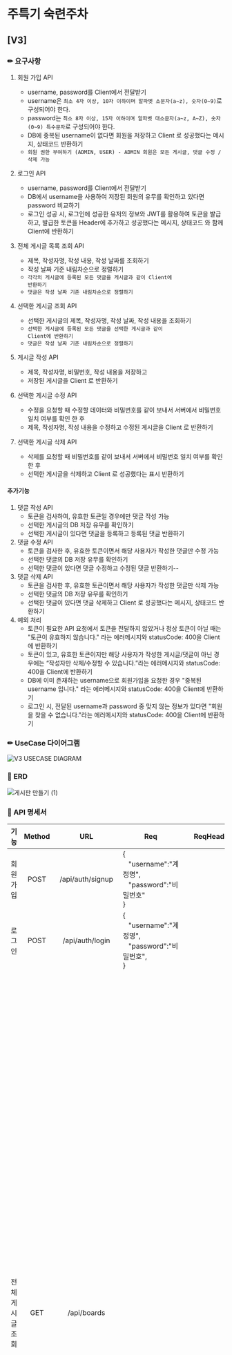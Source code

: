 # 주특기 숙련주차
## [V3]
### ✏ 요구사항
1. 회원 가입 API
    - username, password를 Client에서 전달받기
    - username은  `최소 4자 이상, 10자 이하이며 알파벳 소문자(a~z), 숫자(0~9)`로 구성되어야 한다.
    - password는  `최소 8자 이상, 15자 이하이며 알파벳 대소문자(a~z, A~Z), 숫자(0~9) 특수문자`로 구성되어야 한다.
    - DB에 중복된 username이 없다면 회원을 저장하고 Client 로 성공했다는 메시지, 상태코드 반환하기
    - `회원 권한 부여하기 (ADMIN, USER) - ADMIN 회원은 모든 게시글, 댓글 수정 / 삭제 가능`     
2. 로그인 API
    - username, password를 Client에서 전달받기
    - DB에서 username을 사용하여 저장된 회원의 유무를 확인하고 있다면 password 비교하기
    - 로그인 성공 시, 로그인에 성공한 유저의 정보와 JWT를 활용하여 토큰을 발급하고, 
    발급한 토큰을 Header에 추가하고 성공했다는 메시지, 상태코드 와 함께 Client에 반환하기
    
3. 전체 게시글 목록 조회 API
    - 제목, 작성자명, 작성 내용, 작성 날짜를 조회하기
    - 작성 날짜 기준 내림차순으로 정렬하기
    - <code>각각의 게시글에 등록된 모든 댓글을 게시글과 같이 Client에 반환하기</code>
    - <code>댓글은 작성 날짜 기준 내림차순으로 정렬하기</code>
4. 선택한 게시글 조회 API 
    - 선택한 게시글의 제목, 작성자명, 작성 날짜, 작성 내용을 조회하기 
    - <code>선택한 게시글에 등록된 모든 댓글을 선택한 게시글과 같이 Client에 반환하기</code>
    - <code>댓글은 작성 날짜 기준 내림차순으로 정렬하기</code>
5. 게시글 작성 API 
    - 제목, 작성자명, 비밀번호, 작성 내용을 저장하고
    - 저장된 게시글을 Client 로 반환하기
6. 선택한 게시글 수정 API
    - 수정을 요청할 때 수정할 데이터와 비밀번호를 같이 보내서 서버에서 비밀번호 일치 여부를 확인 한 후
    - 제목, 작성자명, 작성 내용을 수정하고 수정된 게시글을 Client 로 반환하기
7. 선택한 게시글 삭제 API
    - 삭제를 요청할 때 비밀번호를 같이 보내서 서버에서 비밀번호 일치 여부를 확인 한 후
    - 선택한 게시글을 삭제하고 Client 로 성공했다는 표시 반환하기

#### **추가기능**
1. 댓글 작성 API
    - 토큰을 검사하여, 유효한 토큰일 경우에만 댓글 작성 가능
    - 선택한 게시글의 DB 저장 유무를 확인하기
    - 선택한 게시글이 있다면 댓글을 등록하고 등록된 댓글 반환하기
2. 댓글 수정 API
    - 토큰을 검사한 후, 유효한 토큰이면서 해당 사용자가 작성한 댓글만 수정 가능
    - 선택한 댓글의 DB 저장 유무를 확인하기
    - 선택한 댓글이 있다면 댓글 수정하고 수정된 댓글 반환하기--
3. 댓글 삭제 API
    - 토큰을 검사한 후, 유효한 토큰이면서 해당 사용자가 작성한 댓글만 삭제 가능
    - 선택한 댓글의 DB 저장 유무를 확인하기
    - 선택한 댓글이 있다면 댓글 삭제하고 Client 로 성공했다는 메시지, 상태코드 반환하기
4. 예외 처리
    - 토큰이 필요한 API 요청에서 토큰을 전달하지 않았거나 정상 토큰이 아닐 때는 "토큰이 유효하지 않습니다." 라는 에러메시지와 statusCode: 400을 Client에 반환하기
    - 토큰이 있고, 유효한 토큰이지만 해당 사용자가 작성한 게시글/댓글이 아닌 경우에는 “작성자만 삭제/수정할 수 있습니다.”라는 에러메시지와 statusCode: 400을 Client에 반환하기
    - DB에 이미 존재하는 username으로 회원가입을 요청한 경우 "중복된 username 입니다." 라는 에러메시지와 statusCode: 400을 Client에 반환하기
    - 로그인 시, 전달된 username과 password 중 맞지 않는 정보가 있다면 "회원을 찾을 수 없습니다."라는 에러메시지와 statusCode: 400을 Client에 반환하기
    
### ✏ UseCase 다이어그램
![V3 USECASE DIAGRAM](https://user-images.githubusercontent.com/72076023/220369200-b9c615d6-0e40-4225-968e-7279b3a2566d.png)

### 📄 ERD
![게시판 만들기 (1)](https://user-images.githubusercontent.com/72076023/220369980-b2917c1a-4f61-47f0-a700-1fb5cd507e1f.png)


### 📄 API 명세서
|    기능     | Method |                URL                | Req                                    | ReqHeader | Res                                                                                                                                                                                                                                                                                                                                                                                                                                                                                                                                                                                                                                                                                                                                                                                                                                                                                                                                                                                                                                                                                                                                                                                                                                                                                                                                                                                                                                                                                                                                                                                                                                                                                                                                                                                                                                                                                                                                                                                                                                                                                                                                                                                                                                                   | ResHeader                                         |
|:---------:|:------:|:---------------------------------:|----------------------------------------|----------------------------------------------------------------------------------------------------------------------------------------------------------------------------------------|-------------------------------------------------------------------------------------------------------------------------------------------------------------------------------------------------------------------------------------------------------------------------------------------------------------------------------------------------------------------------------------------------------------------------------------------------------------------------------------------------------------------------------------------------------------------------------------------------------------------------------------------------------------------------------------------------------------------------------------------------------------------------------------------------------------------------------------------------------------------------------------------------------------------------------------------------------------------------------------------------------------------------------------------------------------------------------------------------------------------------------------------------------------------------------------------------------------------------------------------------------------------------------------------------------------------------------------------------------------------------------------------------------------------------------------------------------------------------------------------------------------------------------------------------------------------------------------------------------------------------------------------------------------------------------------------------------------------------------------------------------------------------------------------------------------------------------------------------------------------------------------------------------------------------------------------------------------------------------------------------------------------------------------------------------------------------------------------------------------------------------------------------------------------------------------------------------------------------------------------------------|---------------------------------------------------|
|   회원가입    |  POST  |         /api/auth/signup          | {<br>&nbsp;&nbsp;&nbsp;"username":"계정명",<br>&nbsp;&nbsp;&nbsp;"password":"비밀번호"<br>} | | {<br>&nbsp;&nbsp;"statusCode": 200,<br>&nbsp;&nbsp;"statusMsg": "가입 완료"<br>}                                                                                                                                                                                                                                                                                                                                                                                                                                                                                                                                                                                                                                                                                                                                                                                                                                                                                                                                                                                                                                                                                                                                                                                                                                                                                                                                                                                                                                                                                                                                                                                                                                                                                                                                                                                                                                                                                                                                                                                                                                                                                                                                                                          |                                                   |
|    로그인    |  POST  |          /api/auth/login          | {<br>&nbsp;&nbsp;&nbsp;"username":"계정명",<br>&nbsp;&nbsp;&nbsp;"password":"비밀번호",<br>} | | {<br>&nbsp;&nbsp;"statusCode": 200,<br>&nbsp;&nbsp;"statusMsg": "로그인 완료"<br>}                                                                                                                                                                                                                                                                                                                                                                                                                                                                                                                                                                                                                                                                                                                                                                                                                                                                                                                                                                                                                                                                                                                                                                                                                                                                                                                                                                                                                                                                                                                                                                                                                                                                                                                                                                                                                                                                                                                                                                                                                                                                                                                                                                         | {<br>&nbsp;"Authorization" : "발급받은 토큰"&nbsp;<br>} |
| 전체 게시글 조회 |  GET   |            /api/boards            |          |             | [<br>&nbsp;&nbsp;{<br>&nbsp;&nbsp;&nbsp;&nbsp;"id":2,<br>&nbsp;&nbsp;&nbsp;&nbsp;"title":"글제목",<br>&nbsp;&nbsp;&nbsp;&nbsp;"username":"작성자",<br>&nbsp;&nbsp;&nbsp;&nbsp;"content":"글내용",<br>&nbsp;&nbsp;&nbsp;&nbsp;"createdAt": "2022-07-25T12:43:01.226062”,<br>&nbsp;&nbsp;&nbsp;&nbsp;"modifiedAt": "2022-07-25T12:43:01.226062”,<br>&nbsp;&nbsp;&nbsp;[<br>&nbsp;&nbsp;&nbsp;&nbsp;"comments":<br>&nbsp;&nbsp;&nbsp;&nbsp;{<br>&nbsp;&nbsp;&nbsp;&nbsp;&nbsp;&nbsp;"id":2,<br>&nbsp;&nbsp;&nbsp;&nbsp;&nbsp;&nbsp;"username":"댓글 작성자,<br>&nbsp;&nbsp;&nbsp;&nbsp;&nbsp;&nbsp;"content":"댓글내용",<br>&nbsp;&nbsp;&nbsp;&nbsp;&nbsp;&nbsp;"createAt":작성날짜",<br>&nbsp;&nbsp;&nbsp;&nbsp;&nbsp;&nbsp;"modifiedAt":수정날짜<br>&nbsp;&nbsp;&nbsp;&nbsp;},<br>&nbsp;&nbsp;&nbsp;{<br>&nbsp;&nbsp;&nbsp;&nbsp;&nbsp;&nbsp;"id":1<br>&nbsp;&nbsp;&nbsp;&nbsp;&nbsp;&nbsp;"username":"댓글 작성자,<br>&nbsp;&nbsp;&nbsp;&nbsp;&nbsp;&nbsp;"content":"댓글내용",<br>&nbsp;&nbsp;&nbsp;&nbsp;&nbsp;&nbsp;"createAt":작성날짜",<br>&nbsp;&nbsp;&nbsp;&nbsp;&nbsp;&nbsp;"modifiedAt":수정날짜<br>&nbsp;&nbsp;&nbsp;&nbsp;} <br>&nbsp;&nbsp;&nbsp;]<br>}&nbsp;,<br>&nbsp;&nbsp;{<br>&nbsp;&nbsp;&nbsp;&nbsp;"id":1,<br>&nbsp;&nbsp;&nbsp;&nbsp;"title":"글제목",<br>&nbsp;&nbsp;&nbsp;&nbsp;"username":"작성자",<br>&nbsp;&nbsp;&nbsp;&nbsp;"content":"글내용",<br>&nbsp;&nbsp;&nbsp;&nbsp;"createdAt": "2022-07-25T12:43:01.226062”,<br>&nbsp;&nbsp;&nbsp;&nbsp;"modifiedAt": "2022-07-25T12:43:01.226062”,<br>&nbsp;&nbsp;&nbsp;[<br>&nbsp;&nbsp;&nbsp;&nbsp;"comments":<br>&nbsp;&nbsp;&nbsp;&nbsp;{<br>&nbsp;&nbsp;&nbsp;&nbsp;&nbsp;&nbsp;"id":2,<br>&nbsp;&nbsp;&nbsp;&nbsp;&nbsp;&nbsp;"username":"댓글 작성자,<br>&nbsp;&nbsp;&nbsp;&nbsp;&nbsp;&nbsp;"content":"댓글내용",<br>&nbsp;&nbsp;&nbsp;&nbsp;&nbsp;&nbsp;"createAt":작성날짜",<br>&nbsp;&nbsp;&nbsp;&nbsp;&nbsp;&nbsp;"modifiedAt":수정날짜<br>&nbsp;&nbsp;&nbsp;&nbsp;},<br>&nbsp;&nbsp;&nbsp;{<br>&nbsp;&nbsp;&nbsp;&nbsp;&nbsp;&nbsp;"id":1<br>&nbsp;&nbsp;&nbsp;&nbsp;&nbsp;&nbsp;"username":"댓글 작성자,<br>&nbsp;&nbsp;&nbsp;&nbsp;&nbsp;&nbsp;"content":"댓글내용",<br>&nbsp;&nbsp;&nbsp;&nbsp;&nbsp;&nbsp;"createAt":작성날짜",<br>&nbsp;&nbsp;&nbsp;&nbsp;&nbsp;&nbsp;"modifiedAt":수정날짜<br>&nbsp;&nbsp;&nbsp;&nbsp;} <br>&nbsp;&nbsp;&nbsp;]<br>&nbsp;}&nbsp;<br>] |
| 선택 게시글 조회 |  GET   |          /api/board/{id}          |                ||  | <br>{<br>&nbsp;&nbsp;"id":1,<br>&nbsp;&nbsp;"title":"글내용",<br>&nbsp;&nbsp;"username":"작성자",<br>&nbsp;&nbsp;"content":"글내용",<br>&nbsp;&nbsp;"createdAt": "2022-07-25T12:43:01.226062”,<br>&nbsp;&nbsp;"modifiedAt": "2022-07-25T12:43:01.226062”,<br>&nbsp;&nbsp;[<br>&nbsp;&nbsp;&nbsp;&nbsp;"comments":<br>&nbsp;&nbsp;&nbsp;&nbsp;{<br>&nbsp;&nbsp;&nbsp;&nbsp;&nbsp;&nbsp;"id":2,<br>&nbsp;&nbsp;&nbsp;&nbsp;&nbsp;&nbsp;"username":"댓글 작성자,<br>&nbsp;&nbsp;&nbsp;&nbsp;&nbsp;&nbsp;"content":"댓글내용",<br>&nbsp;&nbsp;&nbsp;&nbsp;&nbsp;&nbsp;"createAt":작성날짜",<br>&nbsp;&nbsp;&nbsp;&nbsp;&nbsp;&nbsp;"modifiedAt":수정날짜<br>&nbsp;&nbsp;&nbsp;&nbsp;},{<br>&nbsp;&nbsp;&nbsp;&nbsp;&nbsp;&nbsp;"id":1<br>&nbsp;&nbsp;&nbsp;&nbsp;&nbsp;&nbsp;"username":"댓글 작성자,<br>&nbsp;&nbsp;&nbsp;&nbsp;&nbsp;&nbsp;"content":"댓글내용",<br>&nbsp;&nbsp;&nbsp;&nbsp;&nbsp;&nbsp;"createAt":작성날짜",<br>&nbsp;&nbsp;&nbsp;&nbsp;&nbsp;&nbsp;"modifiedAt":수정날짜<br>&nbsp;&nbsp;&nbsp;&nbsp;} <br>&nbsp;&nbsp;&nbsp;]<br>}                                                                                                                                                                                                                                                                                                                                                                                                                                                                                                                                                                                                                                                                                                                                                                                                                                                                                                                                                                                                                                                                                                                                                                                                                                               ||
|  게시글 등록   |  POST  |            /api/boards            | {<br>&nbsp;&nbsp;"title":"글 제목",<br>&nbsp;&nbsp;"content":"글 내용"<br>} | {&nbsp;"Authorization" : "발급받은 토큰"&nbsp;}                                                                                                                                              | {<br>&nbsp;&nbsp;"id":1,<br>&nbsp;&nbsp;"title":"글 제목",<br>&nbsp;&nbsp;"username":"작성자",<br>&nbsp;&nbsp;"content":"글내용",<br>&nbsp;&nbsp;"createdAt": "2022-07-25T12:43:01.226062”,<br>&nbsp;&nbsp;"modifiedAt": "2022-07-25T12:43:01.226062”,<br>}                                                                                                                                                                                                                                                                                                                                                                                                                                                                                                                                                                                                                                                                                                                                                                                                                                                                                                                                                                                                                                                                                                                                                                                                                                                                                                                                                                                                                                                                                                                                                                                                                                                                                                                                                                                                                                                                                                                                                                                                    |
|  게시글 수정   |  PUT   |          /api/board/{id}          | {<br>&nbsp;&nbsp;"title":"글 제목",<br>&nbsp;&nbsp;"content":"글 내용"<br>} | {&nbsp;"Authorization" : "발급받은 토큰"&nbsp;}                                                                                                                                              | {<br>&nbsp;&nbsp;"id":1,<br>&nbsp;&nbsp;"title":"변경 제목",<br>&nbsp;&nbsp;"username":"작성자",<br>&nbsp;&nbsp;"content":"변경글내용",<br>&nbsp;&nbsp;"createdAt": "2022-07-25T12:43:01.226062”,<br>&nbsp;&nbsp;"modifiedAt": "2022-07-25T12:43:01.226062”,<br>}                                                                                                                                                                                                                                                                                                                                                                                                                                                                                                                                                                                                                                                                                                                                                                                                                                                                                                                                                                                                                                                                                                                                                                                                                                                                                                                                                                                                                                                                                                                                                                                                                                                                                                                                                                                                                                                                                                                                                                                                 |
|  게시글 삭제   | DELETE |          /api/board/{id}          |                                        | {&nbsp;"Authorization" : "발급받은 토큰"&nbsp;}                                                                                                                                              | <br>200:<br>{<br>"statusCode": 200,<br>&nbsp;&nbsp;"statusMsg": "삭제완료!"<br>}<br>400 : <br>{<br>&nbsp;&nbsp;"statusCode": 400,<br>&nbsp;&nbsp;"statusMsg": "Error 메세지"<br>}                                                                                                                                                                                                                                                                                                                                                                                                                                                                                                                                                                                                                                                                                                                                                                                                                                                                                                                                                                                                                                                                                                                                                                                                                                                                                                                                                                                                                                                                                                                                                                                                                                                                                                                                                                                                                                                                                                                                                                                                                                                                            |
|   댓글 작성   |  POST  |         /api/comment/{id}         | {"content":"댓글"}            | {&nbsp;"Authorization" : "발급받은 토큰"&nbsp;} | {<br>&nbsp;&nbsp;"id":"댓글ID",<br>&nbsp;&nbsp;"content":"댓글내용",<br>&nbsp;&nbsp;"username":"사용자명"<br>&nbsp;&nbsp;"createdAt": 작성시간,<br>&nbsp;&nbsp;modifiedAt": 수정시간<br>}                                                                                                                                                                                                                                                                                                                                                                                                                                                                                                                                                                                                                                                                                                                                                                                                                                                                                                                                                                                                                                                                                                                                                                                                                                                                                                                                                                                                                                                                                                                                                                                                                                                                                                                                                                                                                                                                                                                                                                                                                                                                               | | |
|   댓글 수정   |  PUT   |         /api/comment/{id}         | {"content":"수정 댓글"}        | {&nbsp;"Authorization" : "발급받은 토큰"&nbsp;} | {<br>&nbsp;&nbsp;"id":"댓글ID",<br>&nbsp;&nbsp;"content":"수정댓글내용",<br>&nbsp;&nbsp;"username":"사용자명"<br>&nbsp;&nbsp;"createdAt": 작성시간,<br>&nbsp;&nbsp;modifiedAt": 수정시간<br>}                                                                                                                                                                                                                                                                                                                                                                                                                                                                                                                                                                                                                                                                                                                                                                                                                                                                                                                                                                                                                                                                                                                                                                                                                                                                                                                                                                                                                                                                                                                                                                                                                                                                                                                                                                                                                                                                                                                                                                                                                                                                             | | |
|   댓글 삭제   | DELETE |         /api/comment/{id}         |                             |{&nbsp;"Authorization" : "발급받은 토큰"&nbsp;}  | {<br> "msg" : "댓글 삭제 여부",<br>&nbsp;&nbsp;"statusCode":상태코드"}}                                                                                                                                                                                                                                                                                                                                                                                                                                                                                                                                                                                                                                                                                                                                                                                                                                                                                                                                                                                                                                                                                                                                                                                                                                                                                                                                                                                                                                                                                                                                                                                                                                                                                                                                                                                                                                                                                                                                                                                                                                                                                                                                                                                         | | |
